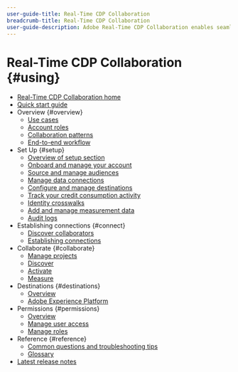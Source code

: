```yaml
---
user-guide-title: Real-Time CDP Collaboration
breadcrumb-title: Real-Time CDP Collaboration
user-guide-description: Adobe Real-Time CDP Collaboration enables seamless and secure data sharing and collaboration between advertisers and publishers, facilitating real-time audience insights and personalized marketing strategies.
---
```


# Real-Time CDP Collaboration {#using}

* [Real-Time CDP Collaboration home](./home.md)
* [Quick start guide](./quick-start-guide.md)
* Overview {#overview}
  * [Use cases](./overview/use-cases.md)
  * [Account roles](./overview/roles.md)
  * [Collaboration patterns](./overview/collaboration-patterns.md)
  * [End-to-end workflow](./overview/end-to-end-workflow.md)
* Set Up {#setup}
  * [Overview of setup section](./setup/setup-overview.md)
  * [Onboard and manage your account](./setup/onboard-account.md)
  * [Source and manage audiences](./setup/onboard-audiences.md)
  * [Manage data connections](./setup/manage-data-connection.md)
  * [Configure and manage destinations](./setup/manage-destinations.md)
  * [Track your credit consumption activity](/help/guide/setup/my-activity.md)
  * [Identity crosswalks](./setup/identity-crosswalk.md)
  * [Add and manage measurement data](./setup/onboard-measurement-data.md)
  * [Audit logs](./setup/audit-logs.md)
* Establishing connections {#connect}
  * [Discover collaborators](./connect/discover-collaborators.md)
  * [Establishing connections](./connect/establishing-connections.md)
* Collaborate {#collaborate}
  * [Manage projects](./collaborate/manage-projects.md)
  * [Discover](./collaborate/discover.md)
  * [Activate](./collaborate/activate.md)
  * [Measure](./collaborate/measure.md)
* Destinations {#destinations}
  * [Overview](./destinations/overview.md)
  * [Adobe Experience Platform](./destinations/experience-platform.md)
* Permissions {#permissions}
  * [Overview](./permissions/overview.md)
  * [Manage user access](./permissions/manage-user-access.md)
  * [Manage roles](./permissions/manage-roles.md)
* Reference {#reference}
  * [Common questions and troubleshooting tips](./faqs/common-questions.md)
  * [Glossary](./glossary.md)
* [Latest release notes](./release-notes/latest.md)
